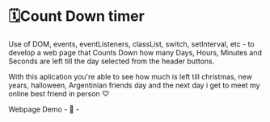 # 🗓Count Down timer
Use of DOM, events, eventListeners, classList, switch, setInterval, etc - to develop a web page that Counts Down how many Days, Hours, Minutes and Seconds are left till the day selected from the header buttons.

With this aplication you're able to see how much is left till christmas, new years, halloween, Argentinian friends day and the next day i get to meet my online best friend in person ♡

Webpage Demo - 
🔗 - 
